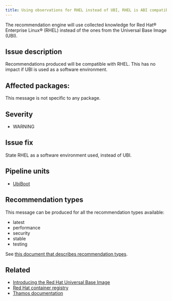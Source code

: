```yaml
---
title: Using observations for RHEL instead of UBI, RHEL is ABI compatible with UBI
---
```


The recommendation engine will use collected knowledge for Red Hat® Enterprise
Linux® (RHEL) instead of the ones from the Universal Base Image (UBI).

## Issue description

Recommendations produced will be compatible with RHEL. This has no
impact if UBI is used as a software environment.

## Affected packages:

This message is not specific to any package.

## Severity

 * WARNING

## Issue fix

State RHEL as a software environment used, instead of UBI.

## Pipeline units

 * [UbiBoot](https://thoth-station.ninja/docs/developers/adviser/thoth.adviser.boots.html#thoth.adviser.boots.UbiBoot)

## Recommendation types

This message can be produced for all the recommendation types available:

 * latest
 * performance
 * security
 * stable
 * testing

See [this document that describes recommendation
types](http://thoth-station.ninja/recommendation-types).

## Related

 * [Introducing the Red Hat Universal Base Image][1]
 * [Red Hat container registry][2]
 * [Thamos documentation][3]

[1]: https://www.redhat.com/en/blog/introducing-red-hat-universal-base-image
[2]: https://catalog.redhat.com/software/containers/explore
[3]: https://thoth-station.ninja/docs/developers/thamos/index.html
